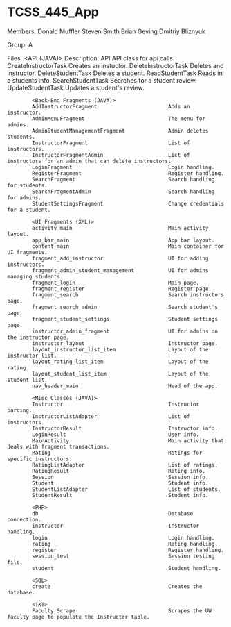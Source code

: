 # TCSS_445_App

Members: 	Donald Muffler
			Steven Smith
			Brian Geving
			Dmitriy Bliznyuk
			
Group:		A

Files:		<API (JAVA)>								Description:
			API											API class for api calls.
			CreateInstructorTask						Creates an instuctor.
			DeleteInstructorTask						Deletes and instructor.
			DeleteStudentTask							Deletes a student.
			ReadStudentTask								Reads in a students info.
			SearchStudentTask							Searches for a student review.			
			UpdateStudentTask							Updates a student's review.
			
			<Back-End Fragments (JAVA)>					
			AddInstructorFragment						Adds an instructor.
			AdminMenuFragment							The menu for admins.
			AdminStudentManagementFragment				Admin deletes students.
			InstructorFragment							List of instructors.
			InstructorFragmentAdmin						List of instructors for an admin that can delete instructors.
			LoginFragment								Login handling.
			RegisterFragment							Register handling.
			SearchFragment								Search handling for students.
			SearchFragmentAdmin							Search handling for admins.
			StudentSettingsFragment						Change credentials for a student.
			
			<UI Fragments (XML)>
			activity_main								Main activity layout.
			app_bar_main								App bar layout.
			content_main								Main container for UI fragments.
			fragment_add_instructor						UI for adding instructors.
			fragment_admin_student_management			UI for admins managing students.
			fragment_login								Main page.
			fragment_register							Register page.
			fragment_search								Search instructors page.
			fragment_search_admin						Search student's page.
			fragment_student_settings					Student settings page.
			instructor_admin_fragment					UI for admins on the instructor page.
			instructor_layout							Instructor page.
			layout_instructor_list_item					Layout of the instructor list.
			layout_rating_list_item						Layout of the rating.
			layout_student_list_item					Layout of the student list.
			nav_header_main								Head of the app.
			
			<Misc Classes (JAVA)>						
			Instructor									Instructor parcing.
			InstructorListAdapter						List of instructors.
			InstructorResult							Instructor info.
			LoginResult									User info.
			MainActivity								Main activity that deals with fragment transactions.
			Rating										Ratings for specific instructors.
			RatingListAdapter							List of ratings.
			RatingResult								Rating info.
			Session										Session info.
			Student										Student info.
			StudentListAdapter							List of students.
			StudentResult								Student info.
			
			<PHP>										
			db											Database connection.
			instructor									Instructor handling.
			login										Login handling.
			rating										Rating handling.
			register									Register handling.
			session_test								Session testing file.
			student										Student handling.
			
			<SQL>										
			create										Creates the database.
			
			<TXT>										
			Faculty Scrape								Scrapes the UW faculty page to populate the Instructor table.